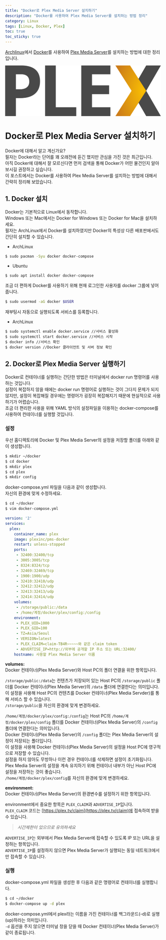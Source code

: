 ```yaml
---
title: "Docker로 Plex Media Server 설치하기"
description: "Docker를 사용하여 Plex Media Server를 설치하는 방법 정리"
category: Linux
tags: [Linux, Docker, Plex]
toc: true
toc_sticky: true
---
```


[Archlinux](https://archlinux.org)에서 [Docker](https://www.docker.com/)를 사용하여 [Plex Media Server](https://www.plex.tv/)를 설치하는 방법에 대한 정리입니다.  

![Plex Logo](/assets/images/plex_logo.svg)



# Docker로 Plex Media Server 설치하기  

Docker에 대해서 알고 계신가요?  
필자는 Docker라는 단어를 꽤 오래전에 듣긴 했지만 관심을 가진 것은 최근입니다.  
아직 Docker에 대해서 잘 모르신다면 먼저 검색을 통해 Docker가 어떤 물건인지 알아보시길 권장하고 싶습니다.  
이 포스트에서는 Docker를 사용하여 Plex Media Server를 설치하는 방법에 대해서 간략히 정리해 보았습니다.  



## 1. Docker 설치  

Docker는 기본적으로 Linux에서 동작합니다.  
Windows 또는 Mac에서는 Docker for Windows 또는 Docker for Mac을 설치하세요.  
필자는 ArchLinux에서 Docker를 설치하였지만 Docker의 특성상 다른 배포판에서도 간단히 설치할 수 있습니다.  

- ArchLinux
```bash
$ sudo pacman -Syu docker docker-compose
```

- Ubuntu
```bash
$ sudo apt install docker docker-compose
```


조금 더 편하게 Docker를 사용하기 위해 현재 로그인한 사용자를 docker 그룹에 넣어줍니다.  
```bash
$ sudo usermod -aG docker $USER
```


재부팅시 자동으로 실행되도록 서비스를 등록합니다.  
- ArchLinux
```bash
$ sudo systemctl enable docker.service //서비스 활성화
$ sudo systemctl start docker.service //서비스 시작
$ docker info //서비스 확인
$ docker version //Docker 클라이언트 및 서버 정보 확인
```



## 2. Docker로 Plex Media Server 실행하기  

Docker로 컨테이너를 실행하는 간단한 방법은 터미널에서 docker run 명령어를 사용하는 것입니다.  
설정이 복잡하지 않을 때에는 docker run 명령어로 실행하는 것이 그다지 문제가 되지 않지만, 설정이 복잡해질 경우에는 명령어가 굉장히 복잡해지기 때문에 현실적으로 사용하기가 어렵습니다.  
조금 더 편리한 사용을 위해 YAML 방식의 설정파일을 이용하는 docker-compose를 사용하여 컨테이너를 실행할 것입니다.  

### 설정  

우선 홈디렉토리에 Docker 및 Plex Media Server의 설정을 저장할 폴더를 아래와 같이 생성합니다.  
```bash
$ mkdir ~/docker
$ cd docker
$ mkdir plex
$ cd plex
$ mkdir config
```


docker-compose.yml 파일을 다음과 같이 생성합니다.  
자신의 환경에 맞게 수정하세요.  
```bash
$ cd ~/docker
$ vim docker-compose.yml
```

```yml
version: '2'
services:
  plex:
    container_name: plex
    image: plexinc/pms-docker
    restart: unless-stopped
    ports:
     - 32400:32400/tcp
     - 3005:3005/tcp
     - 8324:8324/tcp
     - 32469:32469/tcp
     - 1900:1900/udp
     - 32410:32410/udp
     - 32412:32412/udp
     - 32413:32413/udp
     - 32414:32414/udp
    volumes:
     - /storage/public:/data
     - /home/계정/docker/plex/config:/config
    environment:
     - PLEX_UID=1000
     - PLEX_GID=100
     - TZ=Asia/Seoul
     - VERSION=latest
     - PLEX_CLAIM=claim-TB4R~~~~~와 같은 claim token
     - ADVERTISE_IP=http://외부에 공개할 IP 주소 또는 URL:32400/
    hostname: 사용할 Plex Media Server 이름
```

**volumes:**   
Docker 컨테이너(Plex Media Server)와 Host PC의 폴더 연결을 위한 항목입니다.  

`/storage/public:/data`는 컨텐츠가 저장되어 있는 Host PC의 `/storage/public` 폴더를 Docker 컨테이너(Plex Media Server)의 `/data` 폴더에 연결한다는 의미입니다.  
이 설정을 사용해 Host PC의 컨텐츠를 Docker 컨테이너(Plex Media Servder)를 통해 서비스 할 수 있습니다.  
`/storage/public`을 자신의 환경에 맞게 변경하세요.  

`/home/계정/docker/plex/config:/config`는 Host PC의 `/home/계정/docker/plex/config` 폴더를 Docker 컨테이너(Plex Media Server)의 `/config` 폴더에 연결한다는 의미입니다.  
Docker 컨테이너(Plex Media Server)의 `/config` 폴더는 Plex Media Server의 설정이 저장되는 폴더입니다.  
이 설정을 사용해 Docker 컨테이너(Plex Media Server)의 설정을 Host PC에 영구적으로 저장할 수 있습니다.  
설정을 하지 않아도 무방하나 이런 경우 컨테이너를 삭제하면 설정이 초기화됩니다.  
Plex Media Server의 설정을 계속 유지하기 위해 컨테이너 내부가 아닌 Host PC에 설정을 저장하는 것이 좋습니다.    
`/home/계정/docker/plex/config`를 자신의 환경에 맞게 변경하세요.  

**environment:**  
Docker 컨테이너(Plex Media Server)의 환경변수를 설정하기 위한 항목입니다.  

environment에서 중요한 항목은 `PLEX_CLAIM`과 `ADVERTISE_IP`입니다.  
`PLEX_CLAIM` 코드는 [https://plex.tv/claim](https://plex.tv/claim)에 접속하여 받을 수 있습니다.  
> *시간제한이 있으므로 유의하세요*  

`ADVERTISE_IP`는 외부에서 Plex Media Server에 접속할 수 있도록 IP 또는 URL을 설정하는 항목입니다.  
`ADVERTISE_IP`를 설정하지 않으면 Plex Media Server가 실행되는 동일 네트워크에서만 접속할 수 있습니다.  

### 실행  

docker-compose.yml 파일을 생성한 후 다음과 같은 명령어로 컨테이너를 실행합니다.  
```bash
$ cd ~/docker
$ docker-compose up -d plex
```

docker-compose.yml에서 plex라는 이름을 가진 컨테이너를 백그라운드(-d)로 실행(up)하라는 의미입니다.  
`-d` 옵션을 주지 않으면 터미널 창을 닫을 때 Docker 컨테이너(Plex Media Server)가 같이 종료됩니다.  
